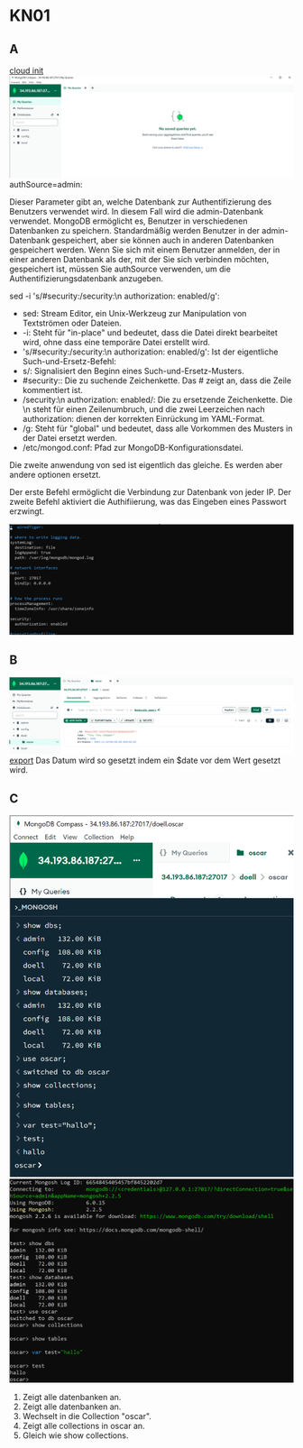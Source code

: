 # KN01
## A
[cloud init](https://github.com/oscar-doell/m165/blob/main/cloudinit-mongodb.yaml) \
![img](KN01_A_1.png)
authSource=admin:

Dieser Parameter gibt an, welche Datenbank zur Authentifizierung des Benutzers verwendet wird. In diesem Fall wird die admin-Datenbank verwendet.
MongoDB ermöglicht es, Benutzer in verschiedenen Datenbanken zu speichern. Standardmäßig werden Benutzer in der admin-Datenbank gespeichert, aber sie können auch in anderen Datenbanken gespeichert werden.
Wenn Sie sich mit einem Benutzer anmelden, der in einer anderen Datenbank als der, mit der Sie sich verbinden möchten, gespeichert ist, müssen Sie authSource verwenden, um die Authentifizierungsdatenbank anzugeben.

sed -i 's/#security:/security:\n authorization: enabled/g':

- sed: Stream Editor, ein Unix-Werkzeug zur Manipulation von Textströmen oder Dateien.
- -i: Steht für "in-place" und bedeutet, dass die Datei direkt bearbeitet wird, ohne dass eine temporäre Datei erstellt wird.
- 's/#security:/security:\n authorization: enabled/g': Ist der eigentliche Such-und-Ersetz-Befehl:
- s/: Signalisiert den Beginn eines Such-und-Ersetz-Musters.
- #security:: Die zu suchende Zeichenkette. Das # zeigt an, dass die Zeile kommentiert ist.
- /security:\n authorization: enabled/: Die zu ersetzende Zeichenkette. Die \n steht für einen Zeilenumbruch, und die zwei Leerzeichen nach authorization: dienen der korrekten Einrückung im YAML-Format.
- /g: Steht für "global" und bedeutet, dass alle Vorkommen des Musters in der Datei ersetzt werden.
- /etc/mongod.conf: Pfad zur MongoDB-Konfigurationsdatei.

Die zweite anwendung von sed ist eigentlich das gleiche. Es werden aber andere optionen ersetzt.

Der erste Befehl ermöglicht die Verbindung zur Datenbank von jeder IP.
Der zweite Befehl aktiviert die Authifiierung, was das Eingeben eines Passwort erzwingt.

![img](KN01_A_2.png)

## B
![IMG](KN01_B_1.png)
[export](https://github.com/oscar-doell/m165/blob/main/doell.oscar.json)
Das Datum wird so gesetzt indem ein $date vor dem Wert gesetzt wird.

## C
![img](KN01_C_1.png)
![img](KN01_C_2.png)
1. Zeigt alle datenbanken an.
2. Zeigt alle datenbanken an.
3. Wechselt in die Collection "oscar".
4. Zeigt alle collections in oscar an.
5. Gleich wie show collections.
